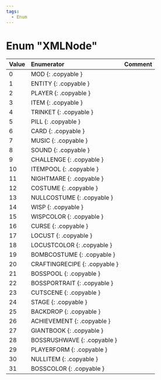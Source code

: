 ```yaml
---
tags:
  - Enum
---
```

# Enum "XMLNode"
|Value|Enumerator|Comment|
|:--|:--|:--|
|0 |MOD {: .copyable } |  |
|1 |ENTITY {: .copyable } |  |
|2 |PLAYER {: .copyable } |  |
|3 |ITEM {: .copyable } |  |
|4 |TRINKET {: .copyable } |  |
|5 |PILL {: .copyable } |  |
|6 |CARD {: .copyable } |  |
|7 |MUSIC {: .copyable } |  |
|8 |SOUND {: .copyable } |  |
|9 |CHALLENGE {: .copyable } |  |
|10 |ITEMPOOL {: .copyable } |  |
|11 |NIGHTMARE {: .copyable } |  |
|12 |COSTUME {: .copyable } |  |
|13 |NULLCOSTUME {: .copyable } |  |
|14 |WISP {: .copyable } |  |
|15 |WISPCOLOR {: .copyable } |  |
|16 |CURSE {: .copyable } |  |
|17 |LOCUST {: .copyable } |  |
|18 |LOCUSTCOLOR {: .copyable } |  |
|19 |BOMBCOSTUME {: .copyable } |  |
|20 |CRAFTINGRECIPE {: .copyable } |  |
|21 |BOSSPOOL {: .copyable } |  |
|22 |BOSSPORTRAIT {: .copyable } |  |
|23 |CUTSCENE {: .copyable } |  |
|24 |STAGE {: .copyable } |  |
|25 |BACKDROP {: .copyable } |  |
|26 |ACHIEVEMENT {: .copyable } |  |
|27 |GIANTBOOK {: .copyable } |  |
|28 |BOSSRUSHWAVE {: .copyable } |  |
|29 |PLAYERFORM {: .copyable } |  |
|30 |NULLITEM {: .copyable } |  |
|31 |BOSSCOLOR {: .copyable } |  |
